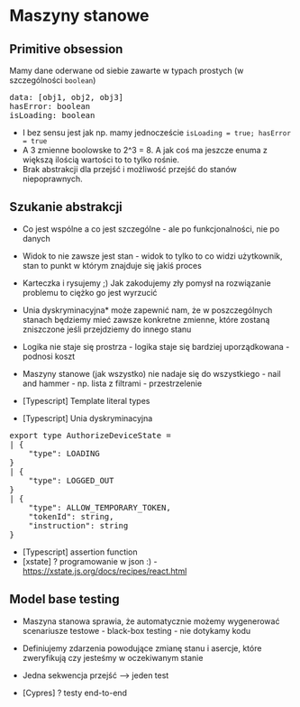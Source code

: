 # Maszyny stanowe

## Primitive obsession

Mamy dane oderwane od siebie zawarte w typach prostych (w szczególności `boolean`)

<pre>
data: [obj1, obj2, obj3]
hasError: boolean
isLoading: boolean
</pre>

* I bez sensu jest jak np. mamy jednoczeście `isLoading = true; hasError = true`
* A 3 zmienne boolowske to 2^3 = 8. A jak coś ma jeszcze enuma z większą ilością wartości to to tylko rośnie.
* Brak abstrakcji dla przejść i możliwość przejść do stanów niepoprawnych.


## Szukanie abstrakcji

* Co jest wspólne a co jest szczególne - ale po funkcjonalności, nie po danych
* Widok to nie zawsze jest stan - widok to tylko to co widzi użytkownik,
  stan to punkt w którym znajduje się jakiś proces 
* Karteczka i rysujemy ;) Jak zakodujemy zły pomysł na rozwiązanie problemu to ciężko go jest wyrzucić
* Unia dyskryminacyjna* może zapewnić nam, że w poszczególnych stanach będziemy mieć zawsze konkretne
zmienne, które zostaną zniszczone jeśli przejdziemy do innego stanu
* Logika nie staje się prostrza - logika staje się bardziej uporządkowana - podnosi koszt
* Maszyny stanowe (jak wszystko) nie nadaje się do wszystkiego - nail and hammer - 
np. lista z filtrami - przestrzelenie 


* [Typescript] Template literal types
* [Typescript] Unia dyskryminacyjna
<pre>
export type AuthorizeDeviceState = 
| {
    "type": LOADING
}
| {
    "type": LOGGED_OUT
}
| {
    "type": ALLOW_TEMPORARY_TOKEN,
    "tokenId": string,
    "instruction": string
}
</pre>
* [Typescript] assertion function
* [xstate] ? programowanie w json :) - https://xstate.js.org/docs/recipes/react.html


## Model base testing
* Maszyna stanowa sprawia, że automatycznie możemy wygenerować scenariusze testowe - black-box testing - nie dotykamy kodu
* Definiujemy zdarzenia powodujące zmianę stanu i asercje, które zweryfikują czy jesteśmy w oczekiwanym stanie
* Jedna sekwencja przejść --> jeden test


* [Cypres] ? testy end-to-end

